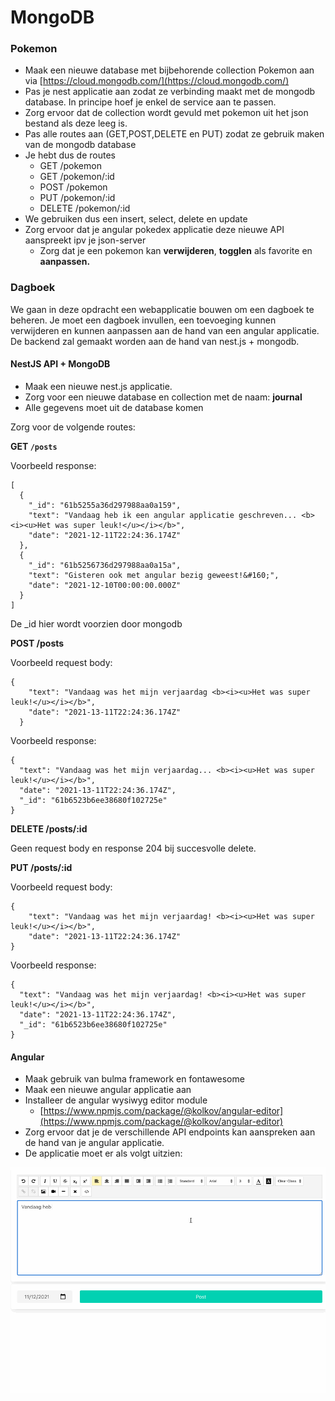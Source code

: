 # MongoDB

### Pokemon

* Maak een nieuwe database met bijbehorende collection Pokemon aan via [https://cloud.mongodb.com/](https://cloud.mongodb.com/)
* Pas je nest applicatie aan zodat ze verbinding maakt met de mongodb database. In principe hoef je enkel de service aan te passen.
* Zorg ervoor dat de collection wordt gevuld met pokemon uit het json bestand als deze leeg is.
* Pas alle routes aan (GET,POST,DELETE en PUT) zodat ze gebruik maken van de mongodb database
* Je hebt dus de routes
  * GET /pokemon&#x20;
  * GET /pokemon/:id
  * POST /pokemon
  * PUT /pokemon/:id
  * DELETE /pokemon/:id
* We gebruiken dus een insert, select, delete en update
* Zorg ervoor dat je angular pokedex applicatie deze nieuwe API aanspreekt ipv je json-server
  * Zorg dat je een pokemon kan **verwijderen**, **togglen** als favorite en **aanpassen.**

### Dagboek

We gaan in deze opdracht een webapplicatie bouwen om een dagboek te beheren. Je moet een dagboek invullen, een toevoeging kunnen verwijderen en kunnen aanpassen aan de hand van een angular applicatie. De backend zal gemaakt worden aan de hand van nest.js + mongodb.&#x20;

#### NestJS API + MongoDB

* Maak een nieuwe nest.js applicatie.&#x20;
* Zorg voor een nieuwe database en collection met de naam: **journal**
* Alle gegevens moet uit de database komen

Zorg voor de volgende routes:

**GET `/posts`**&#x20;

Voorbeeld response:

```
[
  {
    "_id": "61b5255a36d297988aa0a159",
    "text": "Vandaag heb ik een angular applicatie geschreven... <b><i><u>Het was super leuk!</u></i></b>",
    "date": "2021-12-11T22:24:36.174Z"
  },
  {
    "_id": "61b5256736d297988aa0a15a",
    "text": "Gisteren ook met angular bezig geweest!&#160;",
    "date": "2021-12-10T00:00:00.000Z"
  }
]
```

De \_id hier wordt voorzien door mongodb

**POST /posts**

Voorbeeld request body:

```
{
    "text": "Vandaag was het mijn verjaardag <b><i><u>Het was super leuk!</u></i></b>",
    "date": "2021-13-11T22:24:36.174Z"
  }
```

Voorbeeld response:

```
{
  "text": "Vandaag was het mijn verjaardag... <b><i><u>Het was super leuk!</u></i></b>",
  "date": "2021-13-11T22:24:36.174Z",
  "_id": "61b6523b6ee38680f102725e"
}
```

**DELETE /posts/:id**

Geen request body en response 204 bij succesvolle delete.

**PUT  /posts/:id**

Voorbeeld request body:

```
{
    "text": "Vandaag was het mijn verjaardag! <b><i><u>Het was super leuk!</u></i></b>",
    "date": "2021-13-11T22:24:36.174Z"
}
```

Voorbeeld response:

```
{
  "text": "Vandaag was het mijn verjaardag! <b><i><u>Het was super leuk!</u></i></b>",
  "date": "2021-13-11T22:24:36.174Z",
  "_id": "61b6523b6ee38680f102725e"
}
```

#### Angular

* Maak gebruik van bulma framework en fontawesome&#x20;
* Maak een nieuwe angular applicatie aan
* Installeer de angular wysiwyg editor module
  * [https://www.npmjs.com/package/@kolkov/angular-editor](https://www.npmjs.com/package/@kolkov/angular-editor)
* Zorg ervoor dat je de verschillende API endpoints kan aanspreken aan de hand van je angular applicatie.
* De applicatie moet er als volgt uitzien:

![](../.gitbook/assets/journal.gif)

